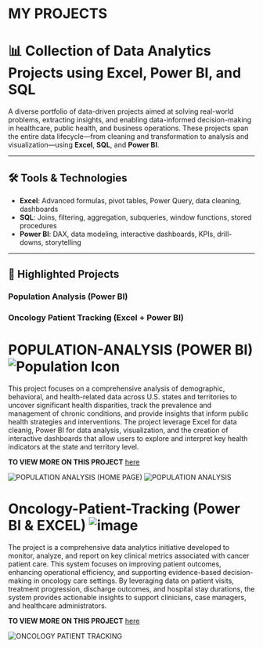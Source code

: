 # MY PROJECTS
# 📊 Collection of Data Analytics Projects using Excel, Power BI, and SQL

A diverse portfolio of data-driven projects aimed at solving real-world problems, extracting insights, and enabling data-informed decision-making in healthcare, public health, and business operations. These projects span the entire data lifecycle—from cleaning and transformation to analysis and visualization—using **Excel**, **SQL**, and **Power BI**.

---

## 🛠 Tools & Technologies
- **Excel**: Advanced formulas, pivot tables, Power Query, data cleaning, dashboards
- **SQL**: Joins, filtering, aggregation, subqueries, window functions, stored procedures
- **Power BI**: DAX, data modeling, interactive dashboards, KPIs, drill-downs, storytelling

---

## 🌟 Highlighted Projects

###  Population Analysis (Power BI) 
###  Oncology Patient Tracking (Excel + Power BI) 

# POPULATION-ANALYSIS (POWER BI) ![Population Icon](https://img.icons8.com/ios-filled/100/group-foreground-selected.png) 

This project focuses on a comprehensive analysis of demographic, behavioral, and health-related data across U.S. states and territories to uncover significant health disparities, track the prevalence and management of chronic conditions, and provide insights that inform public health strategies and interventions. The project leverage Excel for data cleanig, Power BI for data analysis, visualization, and the creation of interactive dashboards that allow users to explore and interpret key health indicators at the state and territory level.

**TO VIEW MORE ON THIS PROJECT** [here](https://github.com/AhnieP/POPULATION-ANALYSIS/edit/main/README.md)

![POPULATION ANALYSIS (HOME PAGE)](https://github.com/user-attachments/assets/b9867db5-b023-49fb-9b9d-7b754392d0ba) 
![POPULATION ANALYSIS](https://github.com/user-attachments/assets/920cd74e-a25c-48e4-a206-78c0dc1987da)

# Oncology-Patient-Tracking (Power BI & EXCEL) ![image](https://github.com/user-attachments/assets/076c2e51-b4bd-4826-ad52-c1439f213e0f)

The project is a comprehensive data analytics initiative developed to monitor, analyze, and report on key clinical metrics associated with cancer patient care. This system focuses on improving patient outcomes, enhancing operational efficiency, and supporting evidence-based decision-making in oncology care settings. By leveraging data on patient visits, treatment progression, discharge outcomes, and hospital stay durations, the system provides actionable insights to support clinicians, case managers, and healthcare administrators.

**TO VIEW MORE ON THIS PROJECT** [here](https://github.com/AhnieP/Oncology-Patient-Tracking-System/blob/main/README.md)

![ONCOLOGY PATIENT TRACKING](https://github.com/user-attachments/assets/7108b1d4-5f6b-457b-ba50-793051b4e615)


